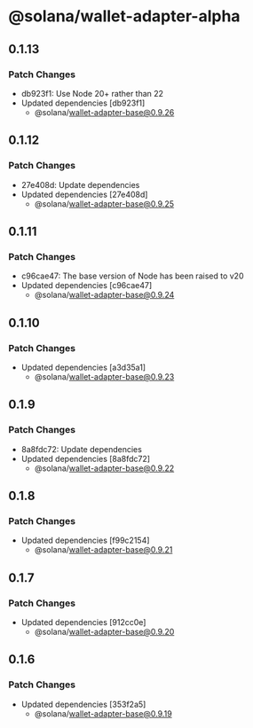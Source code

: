 # @solana/wallet-adapter-alpha

## 0.1.13

### Patch Changes

- db923f1: Use Node 20+ rather than 22
- Updated dependencies [db923f1]
    - @solana/wallet-adapter-base@0.9.26

## 0.1.12

### Patch Changes

- 27e408d: Update dependencies
- Updated dependencies [27e408d]
    - @solana/wallet-adapter-base@0.9.25

## 0.1.11

### Patch Changes

- c96cae47: The base version of Node has been raised to v20
- Updated dependencies [c96cae47]
    - @solana/wallet-adapter-base@0.9.24

## 0.1.10

### Patch Changes

- Updated dependencies [a3d35a1]
    - @solana/wallet-adapter-base@0.9.23

## 0.1.9

### Patch Changes

- 8a8fdc72: Update dependencies
- Updated dependencies [8a8fdc72]
    - @solana/wallet-adapter-base@0.9.22

## 0.1.8

### Patch Changes

- Updated dependencies [f99c2154]
    - @solana/wallet-adapter-base@0.9.21

## 0.1.7

### Patch Changes

- Updated dependencies [912cc0e]
    - @solana/wallet-adapter-base@0.9.20

## 0.1.6

### Patch Changes

- Updated dependencies [353f2a5]
    - @solana/wallet-adapter-base@0.9.19

